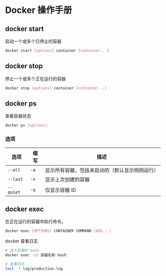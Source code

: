# Docker 操作手册

## docker start

启动一个或多个已停止的容器

```bash
docker start [options] container [container...]
```

## docker stop

停止一个或多个正在运行的容器

```bash
docker stop [options] container [container...]
```

## docker ps

查看容器状态

```bash
docker ps [options]
```

### 选项

| 选项      | 缩写 | 描述                                           |
| --------- | ---- | ---------------------------------------------- |
| `--all`   | `-a` | 显示所有容器，包括未启动的（默认显示刚刚运行） |
| `--last`  | `-n` | 显示上次创建的容器                             |
| `--quiet` | `-q` | 仅显示容器 ID                                  |


## docker exec

在正在运行的容器中执行命令。

```bash
docker exec [OPTIONS] CONTAINER COMMAND [ARG...]
```

docker 查看日志

```bash
# 进入容器的 bash
docker exec -it 容器名称 bash

# 查看日志
tail -f log/production.log
```